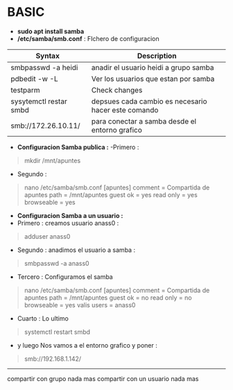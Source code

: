 # BASIC


- **sudo apt install samba**
- **/etc/samba/smb.conf** : FIchero de configuracion


| Syntax | Description |
| --- | ----------- |
| smbpasswd -a heidi | anadir el usuario heidi a grupo samba | 
| pdbedit -w -L | Ver los usuarios que estan por samba | 
| testparm | Check changes | 
| sysytemctl restar smbd  | depsues cada cambio es necesario hacer este comando  | 
| smb://172.26.10.11/ | para conectar a samba desde el entorno grafico | 


- **Configuracion Samba publica :**
-Primero :
> mkdir /mnt/apuntes
- Segundo :
> nano /etc/samba/smb.conf
> [apuntes]
> comment = Compartida de apuntes
> path = /mnt/apuntes
> guest ok = yes
> read only = yes
> browseable = yes


-  **Configuracion Samba a un usuario :**
- Primero : creamos usuario anass0 :
> adduser anass0
- Segundo : anadimos el usuario a samba :
> smbpasswd -a anass0
- Tercero : Configuramos el samba
> nano /etc/samba/smb.conf
> [apuntes]
> comment = Compartida de apuntes
> path = /mnt/apuntes
> guest ok = no
> read only = no
> browseable = yes
> valis users = anass0
- Cuarto : Lo ultimo
> systemctl restart smbd
- y luego Nos vamos a el entorno grafico y poner :
> smb://192.168.1.142/




***
compartir con grupo nada mas
compartir con un usuario nada mas

